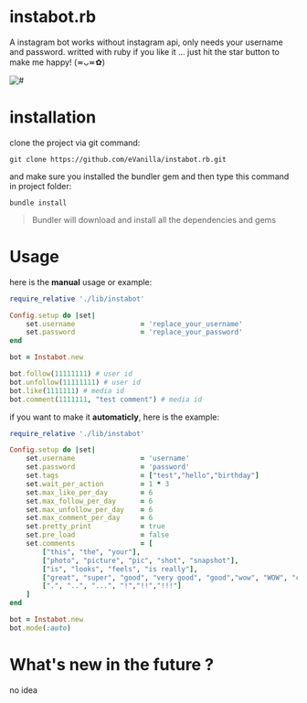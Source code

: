 # instabot.rb
A instagram bot works without instagram api, only needs your username and password. writted with ruby
if you like it ... just hit the star button to make me happy! (≖ᴗ≖✿)
 
![#](https://img.shields.io/badge/status-nearly%20complete-ff69b4.svg?style=for-the-badge)

# installation

clone the project via git command:
```
git clone https://github.com/eVanilla/instabot.rb.git
```

and make sure you installed the bundler gem and then type this command in project folder:
```
bundle install
```
> Bundler will download and install all the dependencies and gems

# Usage
here is the **manual** usage or example:

```ruby
require_relative './lib/instabot' 

Config.setup do |set|
    set.username                = 'replace_your_username'
    set.password                = 'replace_your_password'
end

bot = Instabot.new

bot.follow(11111111) # user id
bot.unfollow(11111111) # user id
bot.like(1111111) # media id
bot.comment(1111111, "test comment") # media id
```

if you want to make it **automaticly**, here is the example:

```ruby
require_relative './lib/instabot' 

Config.setup do |set|
    set.username                = 'username'
    set.password                = 'password'
    set.tags                    = ["test","hello","birthday"]
    set.wait_per_action         = 1 * 3
    set.max_like_per_day        = 6
    set.max_follow_per_day      = 6
    set.max_unfollow_per_day    = 6
    set.max_comment_per_day     = 6
    set.pretty_print 	        = true
    set.pre_load                = false
    set.comments                = [	
		["this", "the", "your"],
		["photo", "picture", "pic", "shot", "snapshot"],
		["is", "looks", "feels", "is really"],
		["great", "super", "good", "very good", "good","wow", "WOW", "cool", "GREAT","magnificent","magical", "very cool", "stylish", "beautiful","so beautiful", "so stylish","so professional","lovely", "so lovely","very lovely", "glorious","so glorious","very glorious", "adorable", "excellent","amazing"], 
		[".", "..", "...", "!","!!","!!!"]
	]
end

bot = Instabot.new
bot.mode(:auto)
```

# What's new in the future ?
no idea
